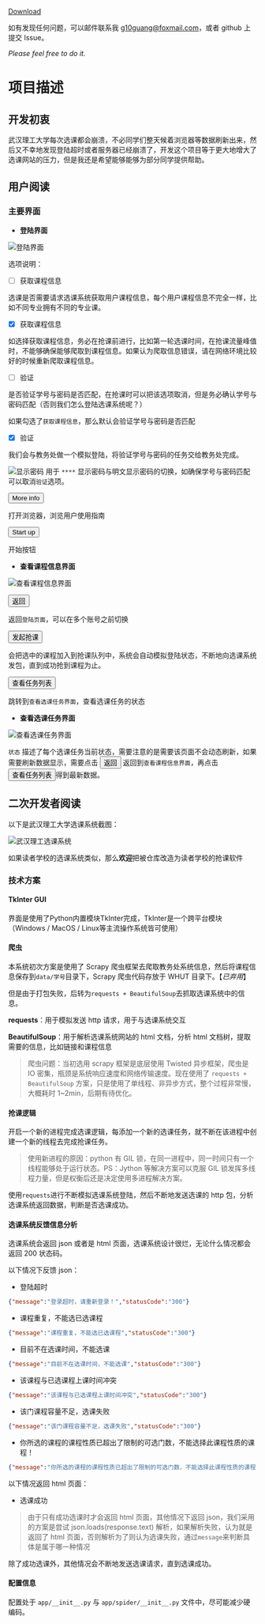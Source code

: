 [Download](https://github.com/g10guang/WHUT_Courses_System/raw/master/release/WHUT1.0.zip)

如有发现任何问题，可以邮件联系我 [g10guang@foxmail.com](g10guang@foxmail.com)，或者 github 上提交 Issue。

*Please feel free to do it.*

# 项目描述

## 开发初衷

武汉理工大学每次选课都会崩溃，不必同学们整天候着浏览器等数据刷新出来，然后又不幸地发现登陆超时或者服务器已经崩溃了，开发这个项目等于更大地增大了选课网站的压力，但是我还是希望能够能够为部分同学提供帮助。

## 用户阅读

### 主要界面

+ **登陆界面**

![登陆界面](https://github.com/g10guang/WHUT_Courses_System/blob/master/doc/img/登陆界面.png)

选项说明：

- [ ] 获取课程信息

选课是否需要请求选课系统获取用户课程信息，每个用户课程信息不完全一样，比如不同专业拥有不同的专业课。

- [x] 获取课程信息

如选择获取课程信息，务必在抢课前进行，比如第一轮选课时间，在抢课流量峰值时，不能够确保能够爬取到课程信息。如果认为爬取信息错误，请在网络环境比较好的时候重新爬取课程信息。

- [ ] 验证

是否验证学号与密码是否匹配，在抢课时可以把该选项取消，但是务必确认学号与密码匹配（否则我们怎么登陆选课系统呢？）

如果勾选了`获取课程信息`，那么默认会验证学号与密码是否匹配

- [x] 验证

我们会与教务处做一个模拟登陆，将验证学号与密码的任务交给教务处完成。

![显示密码](https://github.com/g10guang/WHUT_Courses_System/blob/master/assert/show.png) 用于 `****` 显示密码与明文显示密码的切换，如确保学号与密码匹配可以取消`验证`选项。


<button>More info</button>

打开浏览器，浏览用户使用指南

<button>Start up</button>

开始按钮


+ **查看课程信息界面**

![查看课程信息界面](https://github.com/g10guang/WHUT_Courses_System/blob/master/doc/img/查看课程信息界面.png)

<button>返回</button>

返回`登陆页面`，可以在多个账号之前切换

<button>发起抢课</button>

会把选中的课程加入到抢课队列中，系统会自动模拟登陆状态，不断地向选课系统发包，直到成功抢到课程为止。

<button>查看任务列表</button>

跳转到`查看选课任务界面`，查看选课任务的状态


+ **查看选课任务界面**

![查看选课任务界面](https://github.com/g10guang/WHUT_Courses_System/blob/master/doc/img/查看选课任务界面.png)

`状态` 描述了每个选课任务当前状态，需要注意的是需要该页面不会动态刷新，如果需要刷新数据显示，需要点击 <button>返回</button> 返回到`查看课程信息界面`，再点击<button>查看任务列表</button>得到最新数据。

## 二次开发者阅读

以下是武汉理工大学选课系统截图：

![武汉理工选课系统](https://github.com/g10guang/WHUT_Courses_System/blob/master/doc/img/选课系统截图.png)

如果读者学校的选课系统类似，那么**欢迎**把被仓库改造为读者学校的抢课软件

### 技术方案

#### TkInter GUI

界面是使用了Python内置模块TkInter完成，TkInter是一个跨平台模块（Windows / MacOS / Linux等主流操作系统皆可使用）

#### 爬虫

本系统初次方案是使用了 Scrapy 爬虫框架去爬取教务处系统信息，然后将课程信息保存到`data/学号`目录下，Scrapy 爬虫代码存放于 WHUT 目录下。【*已弃用*】

但是由于打包失败，后转为`requests + BeautifulSoup`去抓取选课系统中的信息。

**requests**：用于模拟发送 http 请求，用于与选课系统交互

**BeautifulSoup**：用于解析选课系统网站的 html 文档，分析 html 文档树，提取需要的信息，比如链接和课程信息

> 爬虫问题：当初选用 scrapy 框架是底层使用 Twisted 异步框架，爬虫是 IO 密集，瓶颈是系统响应速度和网络传输速度。现在使用了 `requests + BeautifulSoup` 方案，只是使用了单线程、非异步方式，整个过程非常慢，大概耗时 1~2min，后期有待优化。

#### 抢课逻辑

开启一个新的进程完成选课逻辑，每添加一个新的选课任务，就不断在该进程中创建一个新的线程去完成抢课任务。

> 使用新进程的原因：python 有 GIL 锁，在同一进程中，同一时间只有一个线程能够处于运行状态。PS：Jython 等解决方案可以克服 GIL 锁发挥多线程力量，但是权衡后还是决定使用多进程解决方案。

使用`requests`进行不断模拟选课系统登陆，然后不断地发送选课的 http 包，分析选课系统返回数据，判断是否选课成功。

#### 选课系统反馈信息分析

选课系统会返回 json 或者是 html 页面，选课系统设计很烂，无论什么情况都会返回 200 状态码。

以下情况下反馈 json：

+ 登陆超时

```json
{"message":"登录超时，请重新登录！","statusCode":"300"}
```

+ 课程重复，不能选已选课程

```json
{"message":"课程重复，不能选已选课程","statusCode":"300"}
```

+ 目前不在选课时间，不能选课

```json
{"message":"目前不在选课时间，不能选课","statusCode":"300"}
```

+ 该课程与已选课程上课时间冲突

```json
{"message":"该课程与已选课程上课时间冲突","statusCode":"300"}
```

+ 该门课程容量不足，选课失败

```json
{"message":"该门课程容量不足，选课失败","statusCode":"300"}
```

+ 你所选的课程的课程性质已超出了限制的可选门数，不能选择此课程性质的课程！

```json
{"message":"你所选的课程的课程性质已超出了限制的可选门数，不能选择此课程性质的课程！","statusCode":"300"}
```

以下情况返回 html 页面：

+ 选课成功

> 由于只有成功选课时才会返回 html 页面，其他情况下返回 json，我们采用的方案是尝试 json.loads(response.text) 解析，如果解析失败，认为就是返回了 html 页面，否则解析为了则认为选课失败，通过`message`来判断具体是属于哪一种情况


除了成功选课外，其他情况会不断地发送选课请求，直到选课成功。

#### 配置信息

配置处于 `app/__init__.py` 与 `app/spider/__init__.py` 文件中，尽可能减少硬编码。
